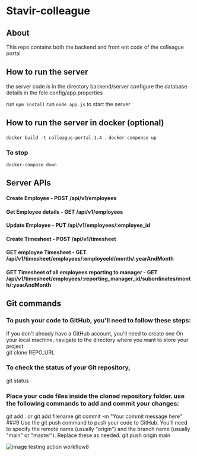 # Stavir-colleague
## About
This repo contains both the backend and front ent code of the colleague portal
## How to run the server
the server code is in the directory backend/server
configure the database details in the fole config/app.properties

run `npm install`
run `node app.js` to start the server


## How to run the server in docker (optional)
`docker build -t colleague-portal-1.4 .`
`docker-componse up`
### To stop
`docker-compose down`

## Server APIs
#### Create Employee - POST /api/v1/employees 
#### Get Employee details - GET /api/v1/employees
#### Update Employee - PUT /api/v1/employees/:employee_id
#### Create Timesheet - POST /api/v1/timesheet 
#### GET employee Timesheet - GET /api/v1/timesheet/employees/:employeeId/month/:yearAndMonth
#### GET Timesheet of all employees reporting to manager - GET /api/v1/timesheet/employees/:reporting_manager_id/subordinates/month/:yearAndMonth



## Git commands
### To push your code to GitHub, you'll need to follow these steps:
If you don't already have a GitHub account, you'll need to create one
On your local machine, navigate to the directory where you want to store your project  
git clone REPO_URL
### To check the status of your Git repository,
git status
### Place your code files inside the cloned repository folder. use the following commands to add and commit your changes:
git add . or git add filename
git commit -m "Your commit message here"
###9 Use the git push command to push your code to GitHub. You'll need to specify the remote name (usually "origin") and the branch name (usually "main" or "master"). Replace these as needed.
git push origin main

![image](https://github.com/skStavir/colleagues-portal/assets/146941497/0f168735-4d57-4cd0-9647-c216599f5d2f)
testing action workflow8



